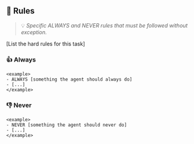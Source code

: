 ## 📏 Rules
> 💡 *Specific ALWAYS and NEVER rules that must be followed without exception.*

[List the hard rules for this task]

### 👍 Always

```
<example>
- ALWAYS [something the agent should always do]
- [...]
</example>
```

### 👎 Never

```
<example>
- NEVER [something the agent should never do]
- [...]
</example>
```

